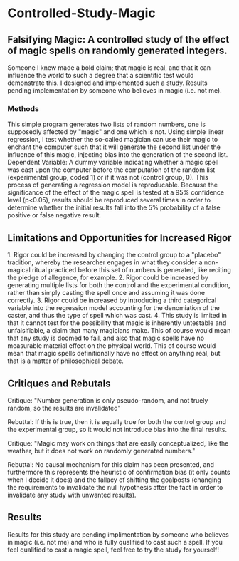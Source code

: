 # Controlled-Study-Magic

<h2>Falsifying Magic: A controlled study of the effect of magic spells on randomly generated integers. </h2>
Someone I knew made a bold claim; that magic is real, and that it can influence the world to such a degree that a scientific test would demonstrate this. I designed and implemented such a study. Results pending implementation by someone who believes in magic (i.e. not me). 

<h3>Methods</h3>
This simple program generates two lists of random numbers, one is supposedly affected by "magic" and one which is not. Using simple linear regression, I test whether the so-called magician can use their magic to enchant the computer such that it will generate the second list under the influence of this magic, injecting bias into the generation of the second list.
Dependent Variable: A dummy variable indicating whether a magic spell was cast upon the computer before the computation of the random list (experimental group, coded 1) or if it was not (control group, 0). 
This process of generating a regression model is reproducable. Because the significance of the effect of the magic spell is tested at a 95% confidence level (p<0.05), results should be reproduced several times in order to determine whether the initial results fall into the 5% probability of a false positive or false negative result.


<h2>Limitations and Opportunities for Increased Rigor</h2>
1. Rigor could be increased by changing the control group to a "placebo" tradition, whereby the researcher engages in  what they consider a non-magical ritual practiced before this set of numbers is generated, like reciting the pledge of allegence, for example.  
2. Rigor could be increased by generating multiple lists for both the control and the experimental condition, rather than simply casting the spell once and assuming it was done correctly.
3. Rigor could be increased by introducing a third categorical variable into the regression model accounting for the denomiation of the caster, and thus the type of spell which was cast.
4. This study is limited in that it cannot test for the possibility that magic is inherently untestable and unfalsifiable, a claim that many magicians make. This of course would mean that any study is doomed to fail, and also that magic spells have no measurable material effect on the physical world. This of course would mean that magic spells definitionally have no effect on anything real, but that is a matter of philosophical debate.</p>

<h2>Critiques and Rebutals</h2>
<p>Critique: "Number generation is only pseudo-random, and not truely random, so the results are invalidated" 
<p>Rebuttal: If this is true, then it is equally true for both the control group and the experimental group, so it would not introduce bias into the final results.
<p>
<p>Critique: "Magic may work on things that are easily conceptualized, like the weather, but it does not work on randomly generated numbers."
<p>Rebuttal: No causal mechanism for this claim has been presented, and furthermore this represents the heuristic of confirmation bias (it only counts when I decide it does) and the fallacy of shifting the goalposts (changing the requirements to invalidate the null hypothesis after the fact in order to invalidate any study with unwanted results).</p>
<p></p>
<p></p>
<h2>Results</h2>
Results for this study are pending implimentation by someone who believes in magic (i.e. not me) and who is fully qualified to cast such a spell. If you feel qualified to cast a magic spell, feel free to try the study for yourself!</p>
